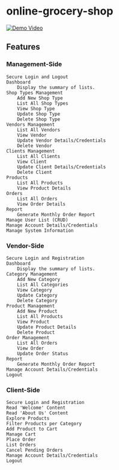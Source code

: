 # online-grocery-shop


[![Demo Video]()](https://youtu.be/6Honf5MMl54)

## Features
   ### Management-Side

    Secure Login and Logout
    Dashboard
        Display the summary of lists.
    Shop Types Management
        Add New Shop Type
        List All Shop Types
        View Shop Type
        Update Shop Type
        Delete Shop Type
    Vendors Management
        List All Vendors
        View Vendor
        Update Vendor Details/Credentials
        Delete Vendor
    Clients Management
        List All Clients
        View Client
        Update Client Details/Credentials
        Delete Client
    Products
        List All Products
        View Product Details
    Orders
        List All Orders
        View Order Details
    Report
        Generate Monthly Order Report
    Manage User List (CRUD)
    Manage Account Details/Credentials
    Manage System Information

### Vendor-Side

    Secure Login and Registration
    Dashboard
        Display the summary of lists.
    Category Management
        Add New Category
        List All Categories
        View Category
        Update Category
        Delete Category
    Product Management
        Add New Product
        List All Products
        View Product
        Update Product Details
        Delete Product
    Order Management
        List All Orders
        View Order
        Update Order Status
    Report
        Generate Monthly Order Report
    Manage Account Details/Credentials
    Logout

### Client-Side

    Secure Login and Registration
    Read 'Welcome' Content
    Read 'About Us' Content
    Explore Products
    Filter Products per Category
    Add Product to Cart
    Manage Cart
    Place Order
    List Orders
    Cancel Pending Orders
    Manage Account Details/Credentials
    Logout

